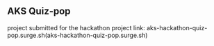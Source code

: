 ## AKS Quiz-pop
 project submitted for the hackathon
 project link: aks-hackathon-quiz-pop.surge.sh(aks-hackathon-quiz-pop.surge.sh)